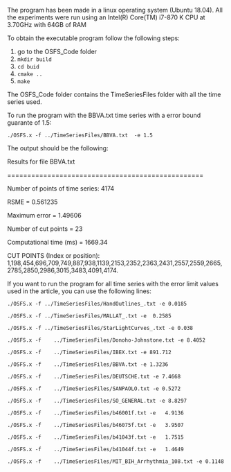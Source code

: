 The program has been made in a linux operating system (Ubuntu 18.04).
All the experiments were run using an Intel(R) Core(TM) i7-870 K CPU at 3.70GHz with 64GB of RAM

To obtain the executable program follow the following steps:
1. go to the OSFS_Code folder
2. `mkdir build`
3. `cd buid`
4. `cmake ..`
5. `make`

The OSFS_Code folder contains the TimeSeriesFiles folder with all the time series used.

To run the program with the BBVA.txt time series with a error bound guarante of 1.5:

`./OSFS.x -f ../TimeSeriesFiles/BBVA.txt  -e 1.5`

The output should be the following:

Results for file BBVA.txt

=================================================

Number of points of time series: 4174

RSME = 0.561235

Maximum error = 1.49606

Number of cut points = 23

Computational time (ms) = 1669.34

CUT POINTS (Index or position): 1,198,454,696,709,749,887,938,1139,2153,2352,2363,2431,2557,2559,2665,2785,2850,2986,3015,3483,4091,4174.



If you want to run the program for all time series with the error limit values used in the article, you can use the following lines:


`./OSFS.x -f ../TimeSeriesFiles/HandOutlines_.txt -e 0.0185`

`./OSFS.x -f ../TimeSeriesFiles/MALLAT_.txt -e	0.2585`

`./OSFS.x -f ../TimeSeriesFiles/StarLightCurves_.txt -e 0.038`

`./OSFS.x -f	../TimeSeriesFiles/Donoho-Johnstone.txt -e 8.4052`

`./OSFS.x -f	../TimeSeriesFiles/IBEX.txt -e 891.712`

`./OSFS.x -f	../TimeSeriesFiles/BBVA.txt -e 1.3236`

`./OSFS.x -f	../TimeSeriesFiles/DEUTSCHE.txt -e 7.4668`

`./OSFS.x -f	../TimeSeriesFiles/SANPAOLO.txt -e 0.5272`

`./OSFS.x -f	../TimeSeriesFiles/SO_GENERAL.txt -e 8.8297`

`./OSFS.x -f	../TimeSeriesFiles/b46001f.txt -e	4.9136`

`./OSFS.x -f	../TimeSeriesFiles/b46075f.txt -e	3.9507`

`./OSFS.x -f	../TimeSeriesFiles/b41043f.txt -e	1.7515`

`./OSFS.x -f	../TimeSeriesFiles/b41044f.txt -e	1.4649`

`./OSFS.x -f	../TimeSeriesFiles/MIT_BIH_Arrhythmia_108.txt -e 0.1148`




